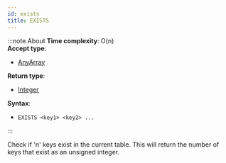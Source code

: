```yaml
---
id: exists
title: EXISTS
---
```

        

:::note About
**Time complexity**: O(n)  
**Accept type**:

- [AnyArray](../protocol/data-types.md#any-array)

**Return type**:

- [Integer](../protocol/skyhash.md#unsigned-integers-)

**Syntax**:

- `EXISTS <key1> <key2> ...`

:::

Check if 'n' keys exist in the current table. This will return the number of keys that exist
as an unsigned integer.

